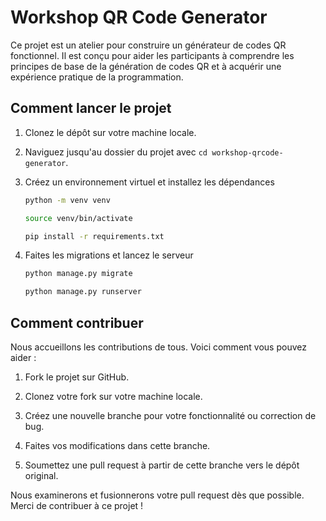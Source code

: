 # Workshop QR Code Generator

Ce projet est un atelier pour construire un générateur de codes QR fonctionnel. Il est conçu pour aider les participants à comprendre les principes de base de la génération de codes QR et à acquérir une expérience pratique de la programmation.

## Comment lancer le projet

1. Clonez le dépôt sur votre machine locale.

2. Naviguez jusqu'au dossier du projet avec `cd workshop-qrcode-generator`.

3. Créez un environnement virtuel et installez les dépendances
    
    ```bash
    python -m venv venv
    ```
    ```bash
    source venv/bin/activate
    ```
    ```bash
    pip install -r requirements.txt
    ```

4. Faites les migrations et lancez le serveur
    
    ```bash
    python manage.py migrate
    ```
    ```bash
    python manage.py runserver
    ```

## Comment contribuer

Nous accueillons les contributions de tous. Voici comment vous pouvez aider :

1. Fork le projet sur GitHub.

2. Clonez votre fork sur votre machine locale.

3. Créez une nouvelle branche pour votre fonctionnalité ou correction de bug.

4. Faites vos modifications dans cette branche.

5. Soumettez une pull request à partir de cette branche vers le dépôt original.

Nous examinerons et fusionnerons votre pull request dès que possible. Merci de contribuer à ce projet !